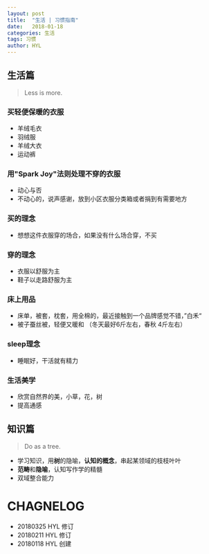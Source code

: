 ```yaml
---
layout: post
title:  "生活 | 习惯指南"
date:   2018-01-18
categories: 生活
tags: 习惯
author: HYL
---
```

## 生活篇

> Less is more. 

### 买轻便保暖的衣服
- 羊绒毛衣
- 羽绒服
- 羊绒大衣
- 运动裤

### 用"Spark Joy"法则处理不穿的衣服

- 动心与否
- 不动心的，说声感谢，放到小区衣服分类箱或者捐到有需要地方

### 买的理念
- 想想这件衣服穿的场合，如果没有什么场合穿，不买


### 穿的理念
- 衣服以舒服为主
- 鞋子以走路舒服为主

### 床上用品
- 床单，被套，枕套，用全棉的，最近接触到一个品牌感觉不错，”白禾“
- 被子蚕丝被，轻便又暖和 （冬天最好6斤左右，春秋 4斤左右）

### sleep理念
- 睡眠好，干活就有精力

### 生活美学

- 欣赏自然界的美，小草，花，树
- 提高通感


## 知识篇

> Do as a tree.



- 学习知识，用**树**的隐喻，**认知的概念**，串起某领域的枝枝叶叶
- **范畴**和**隐喻**，认知写作学的精髓
- 双域整合能力




# CHAGNELOG
- 20180325 HYL 修订
- 20180211 HYL 修订
- 20180118 HYL 创建
